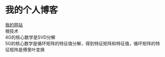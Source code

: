 # 我的个人博客
<a href=https://itanfeng.github.io>我的网站</a></br>
根技术</br>
4G的核心数学是SVD分解</br>
5G的核心数学是循环矩阵的特征值分解，得到特征矩阵和特征值，循环矩阵的特征矩阵是傅里叶变换</br>
